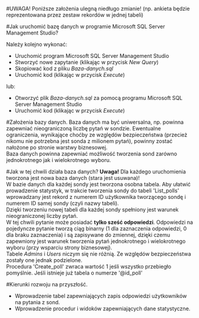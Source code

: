 #UWAGA!
Poniższe założenia ulegną niedługo zmianie! (np. ankieta będzie reprezentowana przez zestaw rekordów w jednej tabeli)

#Jak uruchomić bazę danych w programie Microsoft SQL Server Management Studio?

Należy kolejno wykonać:
* Uruchomić program Microsoft SQL Server Management Studio
* Stworzyć nowe zapytanie (klikając w przycisk _New Query_)
* Skopiować kod z pliku _Baza-danych.sql_
* Uruchomić kod (klikając w przycisk _Execute_)

lub:
* Otworzyć plik _Baza-danych.sql_ za pomocą programu Microsoft SQL Server Management Studio
* Uruchomić kod (klikając w przycisk _Execute_)

#Założenia bazy danych.
Baza danych ma być uniwersalna, np. powinna zapewniać nieograniczoną liczbę pytań w sondzie. Ewentualne ograniczenia, wynikające
choćby ze względów bezpieczeństwa (przecież nikomu nie potrzebna jest sonda z milionem pytań), powinny zostać nałożone po stronie
warstwy biznesowej.  
Baza danych powinna zapewniać możliwość tworzenia sond zarówno jednokrotnego jak i wielokrotnego wyboru.  

#Jak w tej chwili działa baza danych?
**Uwaga!** Dla każdego uruchomienia tworzona jest nowa baza danych (stara jest usuwana)!  
W bazie danych dla każdej sondy jest tworzona osobna tabela. Aby ułatwić prowadzenie statystyk, w trakcie tworzenia sondy
do tabeli 'List_polls' wprowadzany jest rekord z numerem ID użytkownika tworzącego sondę i numerem ID samej sondy (czyli nazwy tabeli).  
Dzięki tworzeniu nowej tabeli dla każdej sondy spełniony jest warunek nieograniczonej liczby pytań.  
W tej chwili pytanie może posiadać **tylko sześć odpowiedzi**. Odpowiedzi na pojedyncze pytanie tworzą ciąg binarny (1 dla zaznaczenia
odpowiedzi, 0 dla braku zaznaczenia) i są zapisywane do zmiennej, dzięki czemu zapewniony jest warunek tworzenia pytań jednokrotnego
i wielokrotnego wyboru (przy wsparciu strony biznesowej).  
Tabele _Admins_ i _Users_ niczym się nie różnią. Ze względów bezpieczeństwa zostały one jednak podzielone.  
Procedura 'Create_poll' zwraca wartość 1 jeśli wszystko przebiegło pomyślnie. Jeśli istnieje już tabela o numerze '@id_poll'

#Kierunki rozwoju na przyszłość.
* Wprowadzenie tabel zapewniających zapis odpowiedzi użytkowników na pytania z sond.
* Wprowadzenie procedur i widoków zapewniających dane statystyczne.
